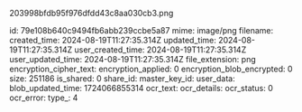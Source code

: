 203998bfdb95f976dfdd43c8aa030cb3.png

id: 79e108b640c9494fb6abb239ccbe5a87
mime: image/png
filename: 
created_time: 2024-08-19T11:27:35.314Z
updated_time: 2024-08-19T11:27:35.314Z
user_created_time: 2024-08-19T11:27:35.314Z
user_updated_time: 2024-08-19T11:27:35.314Z
file_extension: png
encryption_cipher_text: 
encryption_applied: 0
encryption_blob_encrypted: 0
size: 251186
is_shared: 0
share_id: 
master_key_id: 
user_data: 
blob_updated_time: 1724066855314
ocr_text: 
ocr_details: 
ocr_status: 0
ocr_error: 
type_: 4